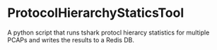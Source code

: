 # ProtocolHierarchyStaticsTool
A python script that runs tshark protocl hierarcy statistics for multiple PCAPs and writes the results to a Redis DB. 
